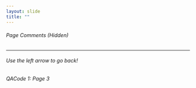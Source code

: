 ```yaml
---
layout: slide
title: ""
---
```

###### Page Comments (Hidden) 

[//]: # (This may be the most platform independent comment)
[//]: # (https://stackoverflow.com/questions/4823468/comments-in-markdown)
[//]: # (and another comment down here too using the empty link method)
[//]: # (1 This is a comment)
[//]: # "2 And this is a comment"
[//]: # '3 Also this is a comment'
[//]: # (4 Yet another comment)
[comment]: # (5 Still another comment)

<hr>
<H6>Use the left arrow to go back!
<H6> QACode 1: Page 3
